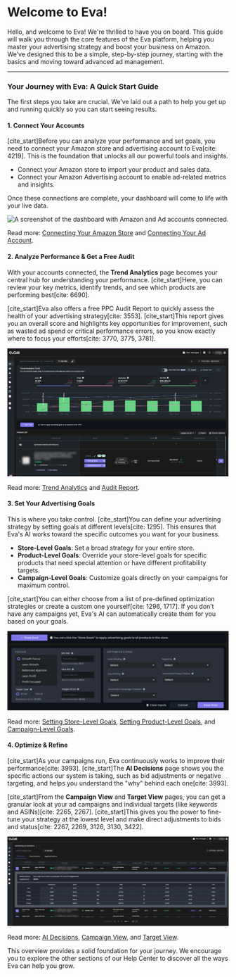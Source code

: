 # Welcome to Eva!

Hello, and welcome to Eva! We're thrilled to have you on board. This guide will walk you through the core features of the Eva platform, helping you master your advertising strategy and boost your business on Amazon. We’ve designed this to be a simple, step-by-step journey, starting with the basics and moving toward advanced ad management.

---

### Your Journey with Eva: A Quick Start Guide

The first steps you take are crucial. We’ve laid out a path to help you get up and running quickly so you can start seeing results.

#### 1. Connect Your Accounts
[cite_start]Before you can analyze your performance and set goals, you need to connect your Amazon store and advertising account to Eva[cite: 4219]. This is the foundation that unlocks all our powerful tools and insights.

- Connect your Amazon store to import your product and sales data.
- Connect your Amazon Advertising account to enable ad-related metrics and insights.

Once these connections are complete, your dashboard will come to life with your live data.

![A screenshot of the dashboard with Amazon and Ad accounts connected.](images/getting-started/dashboard-connected.png)

Read more: [Connecting Your Amazon Store](getting-started/connecting-your-amazon-store.md) and [Connecting Your Ad Account](getting-started/connecting-your-ad-account.md).

#### 2. Analyze Performance & Get a Free Audit
With your accounts connected, the **Trend Analytics** page becomes your central hub for understanding your performance. [cite_start]Here, you can review your key metrics, identify trends, and see which products are performing best[cite: 6690].

[cite_start]Eva also offers a free PPC Audit Report to quickly assess the health of your advertising strategy[cite: 3553]. [cite_start]This report gives you an overall score and highlights key opportunities for improvement, such as wasted ad spend or critical performance errors, so you know exactly where to focus your efforts[cite: 3770, 3775, 3781].

![A screenshot of the Trend Analytics page showing charts and key metrics.](images/performance-analysis-setting-goals/trend-analytics-overview.png)

Read more: [Trend Analytics](performance-analysis-setting-goals/trend-analytics.md) and [Audit Report](reports/audit-report.md).

#### 3. Set Your Advertising Goals
This is where you take control. [cite_start]You can define your advertising strategy by setting goals at different levels[cite: 1295]. This ensures that Eva's AI works toward the specific outcomes you want for your business.

- **Store-Level Goals**: Set a broad strategy for your entire store.
- **Product-Level Goals**: Override your store-level goals for specific products that need special attention or have different profitability targets.
- **Campaign-Level Goals**: Customize goals directly on your campaigns for maximum control.

[cite_start]You can either choose from a list of pre-defined optimization strategies or create a custom one yourself[cite: 1296, 1717]. If you don’t have any campaigns yet, Eva's AI can automatically create them for you based on your goals.

![A screenshot of the goals settings with options for ACoS, TACOS, and other optimizations.](images/ad-strategies/goals-setting.png)

Read more: [Setting Store-Level Goals](ad-strategies/store-level-goals.md), [Setting Product-Level Goals](ad-strategies/product-level-goals.md), and [Campaign-Level Goals](ad-strategies/campaign-level-goals.md).

#### 4. Optimize & Refine
[cite_start]As your campaigns run, Eva continuously works to improve their performance[cite: 3993]. [cite_start]The **AI Decisions** page shows you the specific actions our system is taking, such as bid adjustments or negative targeting, and helps you understand the "why" behind each one[cite: 3993].

[cite_start]From the **Campaign View** and **Target View** pages, you can get a granular look at your ad campaigns and individual targets (like keywords and ASINs)[cite: 2265, 2267]. [cite_start]This gives you the power to fine-tune your strategy at the lowest level and make direct adjustments to bids and status[cite: 2267, 2269, 3126, 3130, 3422].

![A screenshot of the AI Decisions page showing a list of decisions taken by the AI.](images/reports/ai-decisions.png)

Read more: [AI Decisions](reports/ai-decisions.md), [Campaign View](in-depth-views/campaign-view.md), and [Target View](in-depth-views/target-view.md).

This overview provides a solid foundation for your journey. We encourage you to explore the other sections of our Help Center to discover all the ways Eva can help you grow.